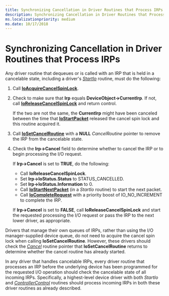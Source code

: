 ```yaml
---
title: Synchronizing Cancellation in Driver Routines that Process IRPs
description: Synchronizing Cancellation in Driver Routines that Process IRPs
ms.localizationpriority: medium
ms.date: 10/17/2018
---
```


# Synchronizing Cancellation in Driver Routines that Process IRPs





Any driver routine that dequeues or is called with an IRP that is held in a cancelable state, including a driver's [*StartIo*](/windows-hardware/drivers/ddi/wdm/nc-wdm-driver_startio) routine, must do the following:

1.  Call [**IoAcquireCancelSpinLock**](/previous-versions/windows/hardware/drivers/ff548196(v=vs.85)).

2.  Check to make sure that **Irp** equals **DeviceObject-&gt;CurrentIrp**. If not, call [**IoReleaseCancelSpinLock**](/previous-versions/windows/hardware/drivers/ff549550(v=vs.85)) and return control.

    If the two are not the same, the **CurrentIrp** might have been canceled between the time that [**IoStartPacket**](/windows-hardware/drivers/ddi/ntifs/nf-ntifs-iostartpacket) released the cancel spin lock and this routine acquired it.

3.  Call [**IoSetCancelRoutine**](/windows-hardware/drivers/ddi/wdm/nf-wdm-iosetcancelroutine) with a **NULL** *CancelRoutine* pointer to remove the IRP from the cancelable state.

4.  Check the **Irp-&gt;Cancel** field to determine whether to cancel the IRP or to begin processing the I/O request.

    If **Irp-&gt;Cancel** is set to **TRUE**, do the following:

    -   Call **IoReleaseCancelSpinLock**.
    -   Set **Irp-&gt;IoStatus.Status** to STATUS\_CANCELLED.
    -   Set **Irp-&gt;IoStatus.Information** to 0.
    -   Call [**IoStartNextPacket**](/windows-hardware/drivers/ddi/ntifs/nf-ntifs-iostartnextpacket) (in a *StartIo* routine) to start the next packet.
    -   Call [**IoCompleteRequest**](/windows-hardware/drivers/ddi/wdm/nf-wdm-iocompleterequest) with a priority boost of IO\_NO\_INCREMENT to complete the IRP.

    If **Irp-&gt;Cancel** is set to **FALSE**, call **IoReleaseCancelSpinLock** and start the requested processing the I/O request or pass the IRP to the next lower driver, as appropriate.

Drivers that manage their own queues of IRPs, rather than using the I/O manager-supplied device queue, do not need to acquire the cancel spin lock when calling **IoSetCancelRoutine**. However, these drivers should check the [*Cancel*](/windows-hardware/drivers/ddi/wdm/nc-wdm-driver_cancel) routine pointer that **IoSetCancelRoutine** returns to determine whether the cancel routine has already started.

In any driver that handles cancelable IRPs, every driver routine that processes an IRP before the underlying device has been programmed for the requested I/O operation should check the cancelable state of all incoming IRPs. Specifically, a highest-level device driver with both *StartIo* and [*ControllerControl*](https://msdn.microsoft.com/library/windows/hardware/ff542049) routines should process incoming IRPs in both these driver routines as already described.

 

